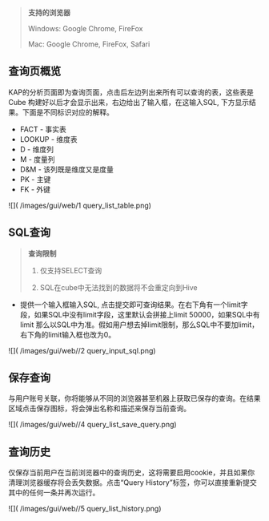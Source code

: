 

> **支持的浏览器**
> 
> Windows: Google Chrome, FireFox
> 
> Mac: Google Chrome, FireFox, Safari

## 查询页概览
KAP的分析页面即为查询页面，点击后左边列出来所有可以查询的表，这些表是Cube 构建好以后才会显示出来，右边给出了输入框，在这输入SQL, 下方显示结果。下面是不同标识对应的解释。
* FACT - 事实表
* LOOKUP - 维度表
* D - 维度列
* M - 度量列
* D&M - 该列既是维度又是度量
* PK - 主键
* FK - 外键

![]( /images/gui/web/1 query_list_table.png)

## SQL查询
> **查询限制**
> 
> 1. 仅支持SELECT查询
>  
> 3. SQL在cube中无法找到的数据将不会重定向到Hive

* 提供一个输入框输入SQL, 点击提交即可查询结果。在右下角有一个limit字段，如果SQL中没有limit字段，这里默认会拼接上limit 50000，如果SQL中有limit 那么以SQL中为准。假如用户想去掉limit限制，那么SQL中不要加limit，右下角的limit输入框也改为0。

![]( /images/gui/web//2 query_input_sql.png)


## 保存查询
与用户账号关联，你将能够从不同的浏览器甚至机器上获取已保存的查询。在结果区域点击保存图标，将会弹出名称和描述来保存当前查询。

![]( /images/gui/web//4 query_list_save_query.png)

## 查询历史
   仅保存当前用户在当前浏览器中的查询历史，这将需要启用cookie，并且如果你清理浏览器缓存将会丢失数据。点击“Query History”标签，你可以直接重新提交其中的任何一条并再次运行。

![]( /images/gui/web//5 query_list_history.png)

